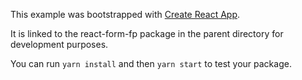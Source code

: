 This example was bootstrapped with [Create React App](https://github.com/facebook/create-react-app).

It is linked to the react-form-fp package in the parent directory for development purposes.

You can run `yarn install` and then `yarn start` to test your package.
